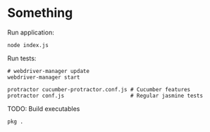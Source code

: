 # Something

Run application:

```
node index.js
```

Run tests:

```
# webdriver-manager update
webdriver-manager start

protractor cucumber-protractor.conf.js # Cucumber features
protractor conf.js                     # Regular jasmine tests
```

TODO: Build executables

```
pkg .
```